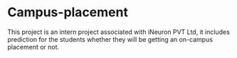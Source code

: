# Campus-placement
This project is an intern project associated with iNeuron PVT Ltd, it includes prediction for the students whether they will be getting an on-campus placement or not.
